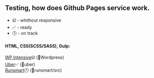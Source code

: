 ## Testing, how does Github Pages service work.

* :ballot_box_with_check: - whithout responsive
* :white_check_mark: - ready
* :clock3: - on track

#### HTML, CSS(SCSS/SASS), Gulp:
[WP Intensive](https://fteeliy.github.io/Wordpress):ballot_box_with_check: (:open_file_folder:Wordpress)<br>
[Uber](https://fteeliy.github.io/uber):white_check_mark: (:open_file_folder:uber)<br>
[Runsmart](https://fteeliy.github.io/runsmart/src/):clock3: (:open_file_folder:runsmart/src)<br>
